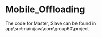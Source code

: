# Mobile_Offloading

The code for Master, Slave can be found in app\src\main\java\com\group60\project
